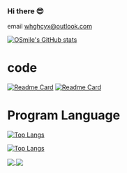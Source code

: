 ### Hi there 😎
email whghcyx@outlook.com

[![OSmile's GitHub stats](https://github-readme-stats.vercel.app/api?username=WHG555&show_icons=true&theme=transparent)](https://github.com/anuraghazra/github-readme-stats)

# code

[![Readme Card](https://github-readme-stats.vercel.app/api/pin/?username=WHG555&repo=obsidian-docker&show_owner=true)](https://github.com/WHG555/obsidian-docker) [![Readme Card](https://github-readme-stats.vercel.app/api/pin/?username=WHG555&repo=lunar-calendar&show_owner)](https://github.com/WHG555/lunar-calendar)


# Program Language
[![Top Langs](https://github-readme-stats.vercel.app/api/top-langs/?username=WHG555&layout=compact)](https://github.com/anuraghazra/github-readme-stats)

[![Top Langs](https://github-readme-stats.vercel.app/api/top-langs/?username=anuraghazra&layout=compact)](https://github.com/anuraghazra/github-readme-stats)


<a href="https://github.com/WHG555/obsidian-docker">
  <img align="center" src="https://github-readme-stats.vercel.app/api/pin/?username=anuraghazra&repo=github-readme-stats" />
</a>
<a href="https://github.com/WHG555/lunar-calendar">
  <img align="center" src="https://github-readme-stats.vercel.app/api/pin/?username=anuraghazra&repo=convoychat" />
</a>
